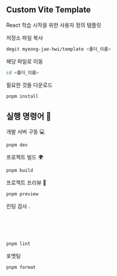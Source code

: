 ## Custom Vite Template

React 학습 시작을 위한 사용자 정의 템플릿

저장소 파일 복사

```sh
degit myeong-jae-hwi/template <폴더_이름>
```

해당 파일로 이동

```sh
cd <폴더_이름>
```

필요한 것들 다운로드

```sh
pnpm install
```

## 실행 명령어 💬

개발 서버 구동 💻

```sh
pnpm dev
```

프로젝트 빌드 🌍

```sh
pnpm build
```

프로젝트 프리뷰 👀

```sh
pnpm preview
```

린팅 검사
<img width = "2%" src = "https://github.com/user-attachments/assets/f0c73ac1-b397-4d2d-be88-8c2ea4fecda4"/>

```sh
pnpm lint
```

포멧팅
<img width = "15px" src = "https://github.com/user-attachments/assets/e35e8534-8344-440c-86c7-ef3142069f65"/>

```sh
pnpm format
```
